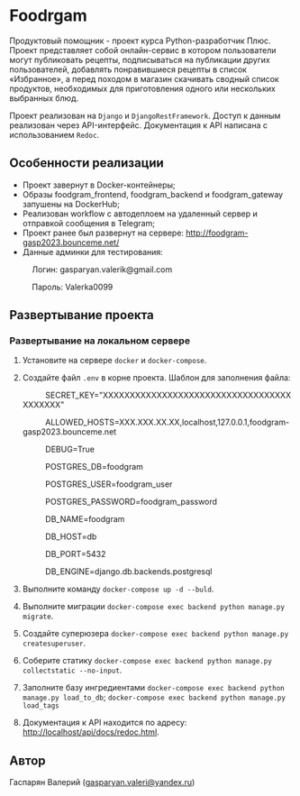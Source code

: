 # Foodrgam

 Продуктовый помощник - проект курса Python-разработчик Плюс. Проект представляет собой онлайн-сервис в котором пользователи могут публиковать рецепты, подписываться на публикации других пользователей, добавлять понравившиеся рецепты в список «Избранное», а перед походом в магазин скачивать сводный список продуктов, необходимых для приготовления одного или нескольких выбранных блюд.

Проект реализован на `Django` и `DjangoRestFramework`. Доступ к данным реализован через API-интерфейс. Документация к API написана с использованием `Redoc`.

## Особенности реализации

- Проект завернут в Docker-контейнеры;
- Образы foodgram_frontend, foodgram_backend и foodgram_gateway запушены на DockerHub;
- Реализован workflow c автодеплоем на удаленный сервер и отправкой сообщения в Telegram;
- Проект ранее был развернут на сервере: <http://foodgram-gasp2023.bounceme.net/>
- Данные админки для тестирования:
<p style="text-indent: 40px;">Логин: gasparyan.valerik@gmail.com</p>
<p style="text-indent: 40px;">Пароль: Valerka0099</p>

## Развертывание проекта

### Развертывание на локальном сервере

1. Установите на сервере `docker` и `docker-compose`.
2. Создайте файл `.env`  в корне проекта. Шаблон для заполнения файла:

   <p style="text-indent: 40px;">SECRET_KEY="XXXXXXXXXXXXXXXXXXXXXXXXXXXXXXXXXXXXXXXXXX"</p>
   <p style="text-indent: 40px;">ALLOWED_HOSTS=XXX.XXX.XX.XX,localhost,127.0.0.1,foodgram-gasp2023.bounceme.net</p>
   <p style="text-indent: 40px;">DEBUG=True</p>
   <p style="text-indent: 40px;">POSTGRES_DB=foodgram</p>
   <p style="text-indent: 40px;">POSTGRES_USER=foodgram_user</p>
   <p style="text-indent: 40px;">POSTGRES_PASSWORD=foodgram_password</p>
   <p style="text-indent: 40px;">DB_NAME=foodgram</p>
   <p style="text-indent: 40px;">DB_HOST=db</p>
   <p style="text-indent: 40px;">DB_PORT=5432</p>
   <p style="text-indent: 40px;">DB_ENGINE=django.db.backends.postgresql</p>
3. Выполните команду `docker-compose up -d --buld`.
4. Выполните миграции `docker-compose exec backend python manage.py migrate`.
5. Создайте суперюзера `docker-compose exec backend python manage.py createsuperuser`.
6. Соберите статику `docker-compose exec backend python manage.py collectstatic --no-input`.
7. Заполните базу ингредиентами `docker-compose exec backend python manage.py load_to_db`; `docker-compose exec backend python manage.py load_tags`
8. Документация к API находится по адресу: <http://localhost/api/docs/redoc.html>.

## Автор

 Гаспарян Валерий (gasparyan.valeri@yandex.ru)


